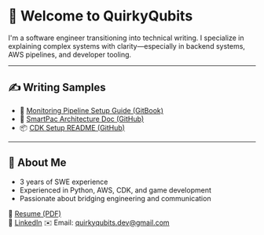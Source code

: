 # 👋 Welcome to QuirkyQubits

I'm a software engineer transitioning into technical writing. I specialize in explaining complex systems with clarity—especially in backend systems, AWS pipelines, and developer tooling.

---

## ✍️ Writing Samples

- 📘 [Monitoring Pipeline Setup Guide (GitBook)](https://yourgitbook.gitbook.io/monitoring-pipeline)
- 🧠 [SmartPac Architecture Doc (GitHub)](https://github.com/QuirkyQubits/smartpac-architecture)
- 📦 [CDK Setup README (GitHub)](https://github.com/QuirkyQubits/cdk-setup)

---

## 💼 About Me

- 3 years of SWE experience
- Experienced in Python, AWS, CDK, and game development
- Passionate about bridging engineering and communication

📄 [Resume (PDF)](https://github.com/QuirkyQubits/portfolio/blob/main/resume.pdf)  
💼 [LinkedIn](https://www.linkedin.com/in/jona-huang/)
✉️ Email: quirkyqubits.dev@gmail.com
